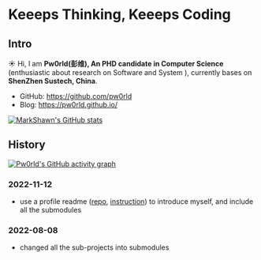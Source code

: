 
# Keeeps Thinking, Keeeps Coding

## Intro

:sunny: Hi, I am **Pw0rld(彭维), An PHD candidate in Computer Science** (enthusiastic about research on Software and System ), currently bases on **ShenZhen Sustech, China**.

- GitHub: https://github.com/pw0rld
- Blog: https://pw0rld.github.io/


<!-- 最好看的theme是 &theme=synthwave, 可惜下面的activity-graph不支持，为了统一，就使用 tokyonight 了 -->
<!-- <image src="https://github-readme-stats.vercel.app/api?username=pw0rld&count_private=true&show_icons=true&theme=tokyonight" alt="MarkShawn's GitHub stats, source: https://github.com/anuraghazra/github-readme-stats" style="width: 100%; height: 220px;"> -->

[![MarkShawn's GitHub stats](https://github-readme-stats.vercel.app/api?username=pw0rld&theme=synthwave)](https://github.com/anuraghazra/github-readme-stats)

<!-- <image src="http://github-readme-streak-stats.herokuapp.com?user=pw0rld&theme=synthwave" alt="pw0rld's GitHub Streak, source: https://git.io/streak-stats" style="width: 100%;"> -->

## History

[![Pw0rld's GitHub activity graph](https://activity-graph.herokuapp.com/graph?username=pw0rld&theme=tokyo-night)](https://github.com/ashutosh00710/github-readme-activity-graph)

### 2022-11-12

- use a profile readme ([repo](https://github.com/pw0rld/pw0rld), [instruction](https://docs.github.com/cn/account-and-profile/setting-up-and-managing-your-github-profile/customizing-your-profile/managing-your-profile-readme)) to introduce myself, and include all the submodules

### 2022-08-08

- changed all the sub-projects into submodules
